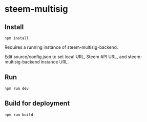 # steem-multisig

## Install

```
npm install
```

Requires a running instance of steem-multisig-backend.

Edit source/config.json to set local URL, Steem API URL, and steem-multisig-backend instance URL.

## Run

```
npm run dev
```

## Build for deployment

```
npm run build
```
